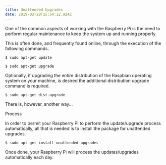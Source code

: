 ```yaml
---
title: Unattended Upgrades
date: 2019-03-28T15:54:12.924Z
---
```

One of the common aspects of working with the Raspberry Pi is the need to perform regular maintenance to keep the system up and running properly.

This is often done, and frequently found online, through the execution of the following commands.

```
$ sudo apt-get update
```

```
$ sudo apt-get upgrade
```

Optionally, if upgrading the entire distribution of the Raspbian operating system on your machine, is desired the additional distribution upgrade command is required.

```
$ sudo apt-get dist-upgrade
```

There is, however, another way...

Process

In order to permit your Raspberry Pi to perform the update/upgrade process automatically, all that is needed is to install the package for unattended upgrades.

```
$ sudo apt-get install unattended-upgrades
```

Once done, your Raspberry Pi will process the updates/upgrades automatically each day.
